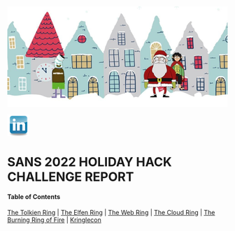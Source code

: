 ![SANS Holiday Hack Main Page](https://github.com/visionthex/SANS2022-Holiday-Hack-Challange/blob/main/Images/Main.jpg)
<div id="badges">
  <a href="https://www.linkedin.com/in/charles-w-sanders/">
    <img src="https://github.com/visionthex/SANS2022-Holiday-Hack-Challange/blob/main/Images/R.png" alt="LinkedIn Badge" width="50" height="50"/>
  </a>
</div>

# SANS 2022 HOLIDAY HACK CHALLENGE REPORT

#### Table of Contents

[The Tolkien Ring](https://github.com/visionthex/SANS2022-Holiday-Hack-Challange/blob/main/Chapters/TheTolkienRing.md) | [The Elfen Ring](https://github.com/visionthex/SANS2022-Holiday-Hack-Challange/blob/main/Chapters/TheElfenRing.md) | [The Web Ring](https://github.com/visionthex/SANS2022-Holiday-Hack-Challange/blob/main/Chapters/TheWebRing.md) | [The Cloud Ring](#suricata) | [The Burning Ring of Fire](#suricata) | [Kringlecon](#suricata)
